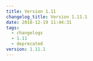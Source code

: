 ```yaml
---
title: Version 1.11
changelog_title: Version 1.11.1
date: 2018-12-19 11:44:31
tags:
  - changelogs
  - 1.11
  - deprecated
version: 1.11.1
---
```


<script src="https://gist.github.com/spinnaker-release/5cbb402297feb85f82482a73e9428967.js"/>
